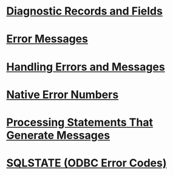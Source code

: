 # [Diagnostic Records and Fields](diagnostic-records-and-fields.md)
# [Error Messages](error-messages.md)
# [Handling Errors and Messages](handling-errors-and-messages.md)
# [Native Error Numbers](native-error-numbers.md)
# [Processing Statements That Generate Messages](processing-statements-that-generate-messages.md)
# [SQLSTATE (ODBC Error Codes)](sqlstate-odbc-error-codes.md)
